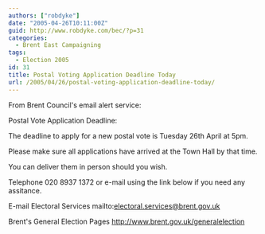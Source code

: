 ```yaml
---
authors: ["robdyke"]
date: "2005-04-26T10:11:00Z"
guid: http://www.robdyke.com/bec/?p=31
categories:
  - Brent East Campaigning
tags:
  - Election 2005
id: 31
title: Postal Voting Application Deadline Today
url: /2005/04/26/postal-voting-application-deadline-today/
---
```

From Brent Council's email alert service:

Postal Vote Application Deadline:

The deadline to apply for a new postal vote is Tuesday 26th April at 5pm.
  
Please make sure all applications have arrived at the Town Hall by that time.
  
You can deliver them in person should you wish.

Telephone 020 8937 1372 or e-mail using the link below if you need any assitance.
  
E-mail Electoral Services mailto:electoral.services@brent.gov.uk
  
Brent's General Election Pages http://www.brent.gov.uk/generalelection
